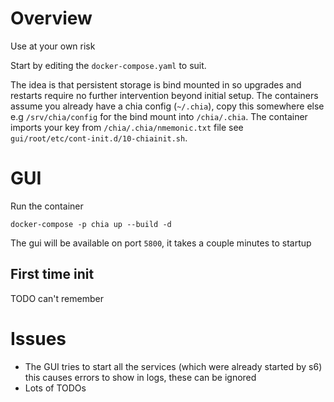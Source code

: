 # Overview

Use at your own risk

Start by editing the `docker-compose.yaml` to suit.

The idea is that persistent storage is bind mounted in so upgrades and restarts require no further intervention beyond initial setup. The containers assume you already have a chia config (`~/.chia`), copy this somewhere else e.g `/srv/chia/config`  for the bind mount into `/chia/.chia`. The container imports your key from `/chia/.chia/nmemonic.txt` file see `gui/root/etc/cont-init.d/10-chiainit.sh`.

# GUI

Run the container
```
docker-compose -p chia up --build -d
```
The gui will be available on port `5800`, it takes a couple minutes to startup

## First time init

TODO can't remember

# Issues

- The GUI tries to start all the services (which were already started by s6) this causes errors to show in logs, these can be ignored
- Lots of TODOs

